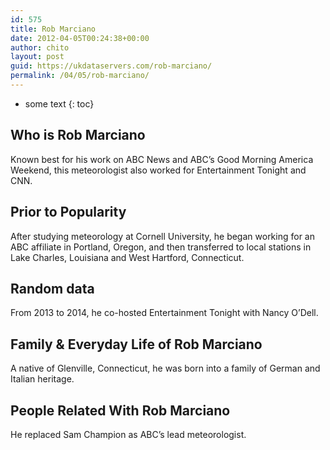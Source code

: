 ```yaml
---
id: 575
title: Rob Marciano
date: 2012-04-05T00:24:38+00:00
author: chito
layout: post
guid: https://ukdataservers.com/rob-marciano/
permalink: /04/05/rob-marciano/
---
```


* some text
{: toc}
          
          
## Who is  Rob Marciano
                  
                  
                  
Known best for his work on ABC News and ABC&#8217;s Good Morning America Weekend, this meteorologist also worked for Entertainment Tonight and CNN.
                  
                
                
                
## Prior to Popularity 
                  
                  
                  
After studying meteorology at Cornell University, he began working for an ABC affiliate in Portland, Oregon, and then transferred to local stations in Lake Charles, Louisiana and West Hartford, Connecticut.
                  
                
                
                
## Random data 
                  
                  
                  
From 2013 to 2014, he co-hosted Entertainment Tonight with Nancy O&#8217;Dell.
                  
                
                
                
## Family & Everyday Life of Rob Marciano
                  
                  
                  
A native of Glenville, Connecticut, he was born into a family of German and Italian heritage.
                  
                
                
                
## People Related With  Rob Marciano
                  
                  
                  
He replaced Sam Champion as ABC&#8217;s lead meteorologist.
                  
                
              
            
          
          
          
    
    
  
